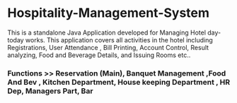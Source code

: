 # Hospitality-Management-System
This is a standalone Java Application developed for Managing Hotel day-today works. This application covers all activities in the hotel including Registrations, User Attendance , Bill Printing, Account Control, Result analyzing, Food and Beverage Details, and Issuing Rooms etc..


### Functions >> Reservation (Main),  Banquet Management ,Food And Bev , Kitchen Department, House keeping Department , HR Dep, Managers Part, Bar
